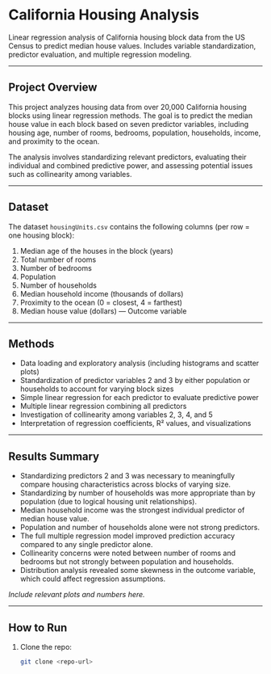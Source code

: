 # California Housing Analysis

Linear regression analysis of California housing block data from the US Census to predict median house values. Includes variable standardization, predictor evaluation, and multiple regression modeling.

---

## Project Overview

This project analyzes housing data from over 20,000 California housing blocks using linear regression methods. The goal is to predict the median house value in each block based on seven predictor variables, including housing age, number of rooms, bedrooms, population, households, income, and proximity to the ocean.

The analysis involves standardizing relevant predictors, evaluating their individual and combined predictive power, and assessing potential issues such as collinearity among variables.

---

## Dataset

The dataset `housingUnits.csv` contains the following columns (per row = one housing block):

1. Median age of the houses in the block (years)  
2. Total number of rooms  
3. Number of bedrooms  
4. Population  
5. Number of households  
6. Median household income (thousands of dollars)  
7. Proximity to the ocean (0 = closest, 4 = farthest)  
8. Median house value (dollars) — Outcome variable

---

## Methods

- Data loading and exploratory analysis (including histograms and scatter plots)  
- Standardization of predictor variables 2 and 3 by either population or households to account for varying block sizes  
- Simple linear regression for each predictor to evaluate predictive power  
- Multiple linear regression combining all predictors  
- Investigation of collinearity among variables 2, 3, 4, and 5  
- Interpretation of regression coefficients, R² values, and visualizations

---

## Results Summary

- Standardizing predictors 2 and 3 was necessary to meaningfully compare housing characteristics across blocks of varying size.  
- Standardizing by number of households was more appropriate than by population (due to logical housing unit relationships).  
- Median household income was the strongest individual predictor of median house value.  
- Population and number of households alone were not strong predictors.  
- The full multiple regression model improved prediction accuracy compared to any single predictor alone.  
- Collinearity concerns were noted between number of rooms and bedrooms but not strongly between population and households.  
- Distribution analysis revealed some skewness in the outcome variable, which could affect regression assumptions.

*Include relevant plots and numbers here.*

---

## How to Run

1. Clone the repo:  
   ```bash
   git clone <repo-url>
